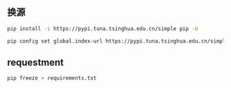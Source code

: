 <!--
 * @Description: 
 * @Version: 1.0
 * @Author: DaLao
 * @Email: dalao_li@163.com
 * @Date: 2021-08-19 23:44:15
 * @LastEditors: DaLao
 * @LastEditTime: 2021-10-12 22:33:18
-->

## 换源

```sh
pip install -i https://pypi.tuna.tsinghua.edu.cn/simple pip -U

pip config set global.index-url https://pypi.tuna.tsinghua.edu.cn/simple
```

## requestment

```sh
pip freeze > requirements.txt
```